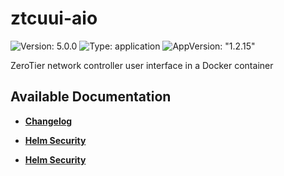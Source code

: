 # ztcuui-aio

![Version: 5.0.0](https://img.shields.io/badge/Version-5.0.0-informational?style=flat-square) ![Type: application](https://img.shields.io/badge/Type-application-informational?style=flat-square) ![AppVersion: "1.2.15"](https://img.shields.io/badge/AppVersion-"1.2.15"-informational?style=flat-square)

ZeroTier network controller user interface in a Docker container

## Available Documentation

- [**Changelog**](CHANGELOG)

- [**Helm Security**](container-security)

- [**Helm Security**](helm-security)

